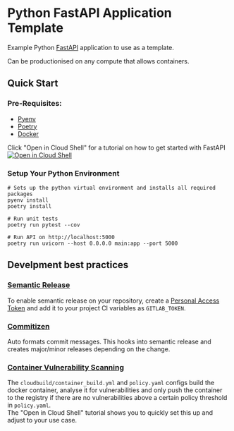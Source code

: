 # Python FastAPI Application Template

Example Python [FastAPI](https://fastapi.tiangolo.com/) application to use as a template. 

Can be productionised on any compute that allows containers.

## Quick Start
### Pre-Requisites:
- [Pyenv](https://github.com/pyenv/pyenv)
- [Poetry](https://python-poetry.org/)
- [Docker](https://www.docker.com/)

Click "Open in Cloud Shell" for a tutorial on how to get started with FastAPI  
[![Open in Cloud Shell](https://gstatic.com/cloudssh/images/open-btn.svg)](https://ssh.cloud.google.com/cloudshell/editor?cloudshell_git_repo=https://github.com/teamdatatonic/python-api-template)


### Setup Your Python Environment
```
# Sets up the python virtual environment and installs all required packages
pyenv install
poetry install

# Run unit tests
poetry run pytest --cov

# Run API on http://localhost:5000
poetry run uvicorn --host 0.0.0.0 main:app --port 5000
```

## Develpment best practices
### [Semantic Release](https://github.com/semantic-release/semantic-release)
To enable semantic release on your repository, create a [Personal Access Token](https://docs.gitlab.com/ee/user/profile/personal_access_tokens.html) and add it to your project CI variables as `GITLAB_TOKEN`.

### [Commitizen](https://github.com/commitizen/cz-cli)
Auto formats commit messages. This hooks into semantic release and creates major/minor releases depending on the change.

### [Container Vulnerability Scanning](https://cloud.google.com/binary-authorization/docs/creating-attestations-kritis)
The `cloudbuild/container_build.yml` and `policy.yaml` configs build the docker container, analyse it for vulnerabilities and only push the container to the registry if there are no vulnerabilities above a certain policy threshold in `policy.yaml`.  
The "Open in Cloud Shell" tutorial shows you to quickly set this up and adjust to your use case. 